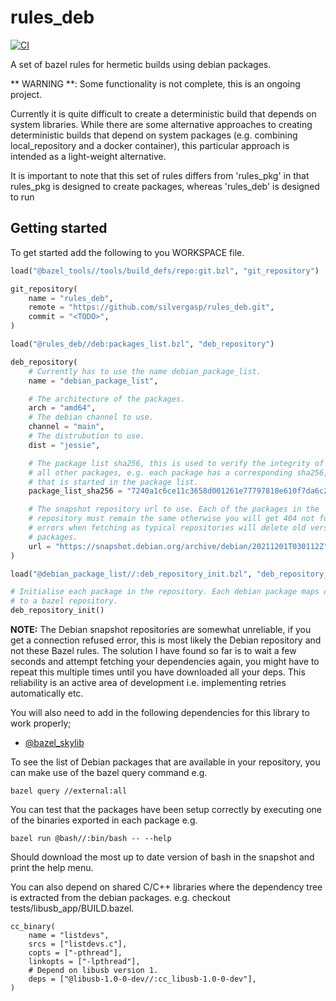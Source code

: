 # rules_deb
[![CI](https://github.com/silvergasp/rules_deb/actions/workflows/ci.yml/badge.svg)](https://github.com/silvergasp/rules_deb/actions/workflows/ci.yml)

A set of bazel rules for hermetic builds using debian packages.

** WARNING **: Some functionality is not complete, this is an ongoing project.

Currently it is quite difficult to create a deterministic build that depends 
on system libraries. While there are some alternative approaches to creating
deterministic builds that depend on system packages (e.g. combining local_repository and a docker container), this particular approach is
intended as a light-weight alternative. 

It is important to note that this set of rules differs from 'rules_pkg' in that
rules_pkg is designed to create packages, whereas 'rules_deb' is designed
to run 

## Getting started
To get started add the following to you WORKSPACE file. 
``` py
load("@bazel_tools//tools/build_defs/repo:git.bzl", "git_repository")

git_repository(
    name = "rules_deb",
    remote = "https://github.com/silvergasp/rules_deb.git",
    commit = "<TODO>",
)

load("@rules_deb//deb:packages_list.bzl", "deb_repository")

deb_repository(
    # Currently has to use the name debian_package_list.
    name = "debian_package_list",

    # The architecture of the packages.
    arch = "amd64",
    # The debian channel to use.
    channel = "main",
    # The distrubution to use.
    dist = "jessie",

    # The package list sha256, this is used to verify the integrity of
    # all other packages, e.g. each package has a corresponding sha256,
    # that is started in the package list.
    package_list_sha256 = "7240a1c6ce11c3658d001261e77797818e610f7da6c2fb1f98a24fdbf4e8d84c",

    # The snapshot repository url to use. Each of the packages in the
    # repository must remain the same otherwise you will get 404 not found
    # errors when fetching as typical repositories will delete old versions of
    # packages.
    url = "https://snapshot.debian.org/archive/debian/20211201T030112Z",
)

load("@debian_package_list//:deb_repository_init.bzl", "deb_repository_init")

# Initialise each package in the repository. Each debian package maps directly
# to a bazel repository.
deb_repository_init()
```

**NOTE:** The Debian snapshot repositories are somewhat unreliable, if you get a
connection refused error, this is most likely the Debian repository and not 
these Bazel rules. The solution I have found so far is to wait a few seconds and
attempt fetching your dependencies again, you might have to repeat this multiple
times until you have downloaded all your deps. This reliability is an active 
area of development i.e. implementing retries automatically etc.

You will also need to add in the following dependencies for this library to
work properly; 
- [@bazel_skylib](https://github.com/bazelbuild/bazel-skylib)

To see the list of Debian packages that are available in your repository, you can make use of the bazel query command e.g. 
```
bazel query //external:all
```

You can test that the packages have been setup correctly by executing one of the
binaries exported in each package e.g.
```
bazel run @bash//:bin/bash -- --help
```

Should download the most up to date version of bash in the snapshot and print
the help menu.

You can also depend on shared C/C++ libraries where the dependency tree is 
extracted from the debian packages. e.g. checkout tests/libusb_app/BUILD.bazel.
```
cc_binary(
    name = "listdevs",
    srcs = ["listdevs.c"],
    copts = ["-pthread"],
    linkopts = ["-lpthread"],
    # Depend on libusb version 1.
    deps = ["@libusb-1.0-0-dev//:cc_libusb-1.0-0-dev"],
)
```

